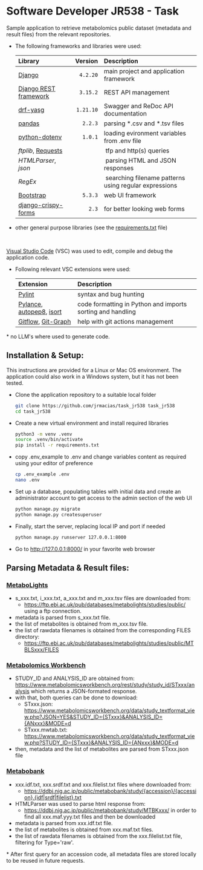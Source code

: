 # Software Developer JR538 - Task

Sample application to retrieve metabolomics public dataset (metadata and result files) from the relevant repositories.

- The following frameworks and libraries were used:

    | Library | Version | Description |
    | :------ |--------:| :-----------|
    | [Django](https://www.djangoproject.com/) | `4.2.20` | main project and application framework |
    | [Django REST framework](https://www.django-rest-framework.org/) | `3.15.2` | REST API management |
    | [drf-yasg](https://drf-yasg.readthedocs.io/) | `1.21.10` | Swagger and ReDoc API documentation |
    | [pandas](https://pandas.pydata.org/) | `2.2.3` | parsing *.csv and *.tsv files |
    | [python-dotenv](https://pypi.org/project/python-dotenv/) | `1.0.1` | loading evironment variables from .env file |
    | *ftplib*, [Requests](https://pypi.org/project/requests/) |  | tfp and http(s) queries |
    | *HTMLParser*, *json* |  | parsing HTML and JSON responses |
    | *RegEx* | | searching filename patterns using regular expressions |
    | [Bootstrap](https://getbootstrap.com/) | `5.3.3` | web UI framework |
    | [django-crispy-forms](https://django-crispy-forms.readthedocs.io/) | `2.3` | for better looking web forms |
- other general purpose libraries (see the [requirements.txt](requirements.txt) file)

<br/>

[Visual Studio Code](https://code.visualstudio.com/) (VSC) was used to edit, compile and debug the application code. 
- Following relevant VSC extensions were used:

    | Extension | Description |
    | :-------- | :-----------|
    | [Pylint](https://marketplace.visualstudio.com/items?itemName=ms-python.pylint) | syntax and bug hunting |
    | [Pylance](https://marketplace.visualstudio.com/items?itemName=ms-python.vscode-pylance), [autopep8](https://marketplace.visualstudio.com/items/ms-python.autopep8/), [isort](https://marketplace.visualstudio.com/items?itemName=ms-python.isort) | code formatting in Python and imports sorting and handling |
    | [Gitflow](https://marketplace.visualstudio.com/items?itemName=vector-of-bool.gitflow), [Git-Graph](https://marketplace.visualstudio.com/items?itemName=mhutchie.git-graph) | help with git actions management |



\* no LLM's where used to generate code.


## Installation & Setup:
This instructions are provided for a Linux or Mac OS environment. The application could also work in a Windows system, but it has not been tested.
- Clone the application repository to a suitable local folder
    ``` bash
    git clone https://github.com/jrmacias/task_jr538 task_jr538
    cd task_jr538
    ```
- Create a new virtual environment and install required libraries
    ``` bash
    python3 -m venv .venv
    source .venv/bin/activate
    pip install -r requirements.txt
    ```
- copy .env_example to .env and change variables content as required using your editor of preference
    ``` bash
    cp .env_example .env
    nano .env
    ```
- Set up a database, populating tables with initial data and create an administrator account to get access to the admin section of the web UI
    ``` bash
    python manage.py migrate
    python manage.py createsuperuser
    ```
- Finally, start the server, replacing local IP and port if needed
    ``` bash
    python manage.py runserver 127.0.0.1:8000
    ```
- Go to http://127.0.0.1:8000/ in your favorite web browser

## Parsing Metadata & Result files:

### [MetaboLights](https://www.ebi.ac.uk/metabolights)
- s_xxx.txt, i_xxx.txt, a_xxx.txt and m_xxx.tsv files are downloaded from:
    - https://ftp.ebi.ac.uk/pub/databases/metabolights/studies/public/
using a ftp connection.
- metadata is parsed from s_xxx.txt file.
- the list of metabolites is obtained from m_xxx.tsv file.
- the list of rawdata filenames is obtained from the corresponding FILES directory:
    - https://ftp.ebi.ac.uk/pub/databases/metabolights/studies/public/MTBLSxxx/FILES


### [Metabolomics Workbench](https://www.metabolomicsworkbench.org)
- STUDY_ID and ANALYSIS_ID are obtained from: https://www.metabolomicsworkbench.org/rest/study/study_id/STxxx/analysis
which returns a JSON-formated response.
- with that, both queries can be done to download:
    - STxxx.json:		https://www.metabolomicsworkbench.org/data/study_textformat_view.php?JSON=YES&STUDY_ID={STxxx}&ANALYSIS_ID={ANxxx}&MODE=d
    - STxxx.mwtab.txt:		https://www.metabolomicsworkbench.org/data/study_textformat_view.php?STUDY_ID={STxxx}&ANALYSIS_ID={ANxxx}&MODE=d
- then, metadata and the list of metabolites are parsed from STxxx.json file


### [Metabobank](https://www.ddbj.nig.ac.jp/metabobank)
- xxx.idf.txt, xxx.srdf.txt and xxx.filelist.txt files where downloaded from:
    - https://ddbj.nig.ac.jp/public/metabobank/study/{accession}/{accession}.{idf|srdf|filelist}.txt
- HTMLParser was used to parse html response from:
    - https://ddbj.nig.ac.jp/public/metabobank/study/MTBKxxx/ in order to find all xxx.maf.yyy.txt files and then be downloaded
- metadata is parsed from xxx.idf.txt file.
- the list of metabolites is obtained from xxx.maf.txt files.
- the list of rawdata filenames is obtained from the xxx.filelist.txt file, filtering for Type='raw'.

\* After first query for an accession code, all metadata files are stored locally to be reused in future requests.

